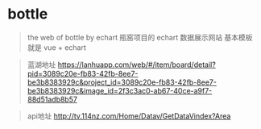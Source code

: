 # bottle

> the web of bottle by echart
> 瓶窑项目的 echart 数据展示网站 
> 基本模板 就是 vue + echart

> 蓝湖地址
> https://lanhuapp.com/web/#/item/board/detail?pid=3089c20e-fb83-42fb-8ee7-be3b8383929c&project_id=3089c20e-fb83-42fb-8ee7-be3b8383929c&image_id=2f3c3ac0-ab67-40ce-a9f7-88d51adb8b57

> api地址
> http://tv.114nz.com/Home/Datav/GetDataVindex?Area